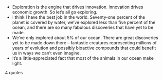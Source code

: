  - Exploration is the engine that drives innovation. Innovation drives economic growth. So let’s all go exploring.
 - I think I have the best job in the world. Seventy-one percent of the planet is covered by water, we’ve explored less than five percent of the ocean, and there are so many fabulous discoveries that have yet to be made.
 - We’ve only explored about 5% of our ocean. There are great discoveries yet to be made down there – fantastic creatures representing millions of years of evolution and possibly bioactive compounds that could benefit us in ways we can’t even imagine.
 - It’s a little-appreciated fact that most of the animals in our ocean make light.

4 quotes